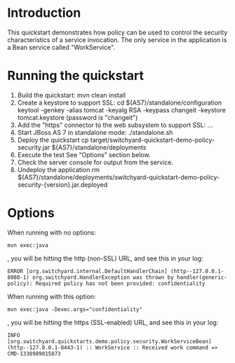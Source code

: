 Introduction
============
This quickstart demonstrates how policy can be used to control the security characteristics
of a service invocation.  The only service in the application is a Bean service called
"WorkService".


Running the quickstart
======================

1. Build the quickstart:
    mvn clean install
2. Create a keystore to support SSL:
    cd ${AS7}/standalone/configuration
    keytool -genkey -alias tomcat -keyalg RSA -keypass changeit -keystore tomcat.keystore
    (password is "changeit")
3. Add the "https" connector to the web subsystem to support SSL:
    <subsystem xmlns="urn:jboss:domain:web:1.1" default-virtual-server="default-host" native="false">
        <connector name="http" protocol="HTTP/1.1" scheme="http" socket-binding="http"/>
        <connector name="https" protocol="HTTP/1.1" scheme="https" socket-binding="https" secure="true">
            <ssl name="https" password="changeit" certificate-key-file="../standalone/configuration/tomcat.keystore"/>
        </connector>
        ...
    </subsystem>
4. Start JBoss AS 7 in standalone mode:
    ./standalone.sh
5. Deploy the quickstart
    cp target/switchyard-quickstart-demo-policy-security.jar ${AS7}/standalone/deployments
6. Execute the test
    See "Options" section below.
7. Check the server console for output from the service.
8. Undeploy the application
    rm ${AS7}/standalone/deployments/switchyard-quickstart-demo-policy-security-{version}.jar.deployed


Options
=======

When running with no options:

    mvn exec:java

, you will be hitting the http (non-SSL) URL, and see this in your log:

    ERROR [org.switchyard.internal.DefaultHandlerChain] (http--127.0.0.1-8080-1) org.switchyard.HandlerException was thrown by handler(generic-policy): Required policy has not been provided: confidentiality

When running with this option:

    mvn exec:java -Dexec.args="confidentiality"

, you will be hitting the https (SSL-enabled) URL, and see this in your log:

    INFO  [org.switchyard.quickstarts.demo.policy.security.WorkServiceBean] (http--127.0.0.1-8443-1) :: WorkService :: Received work command => CMD-1338989015873

